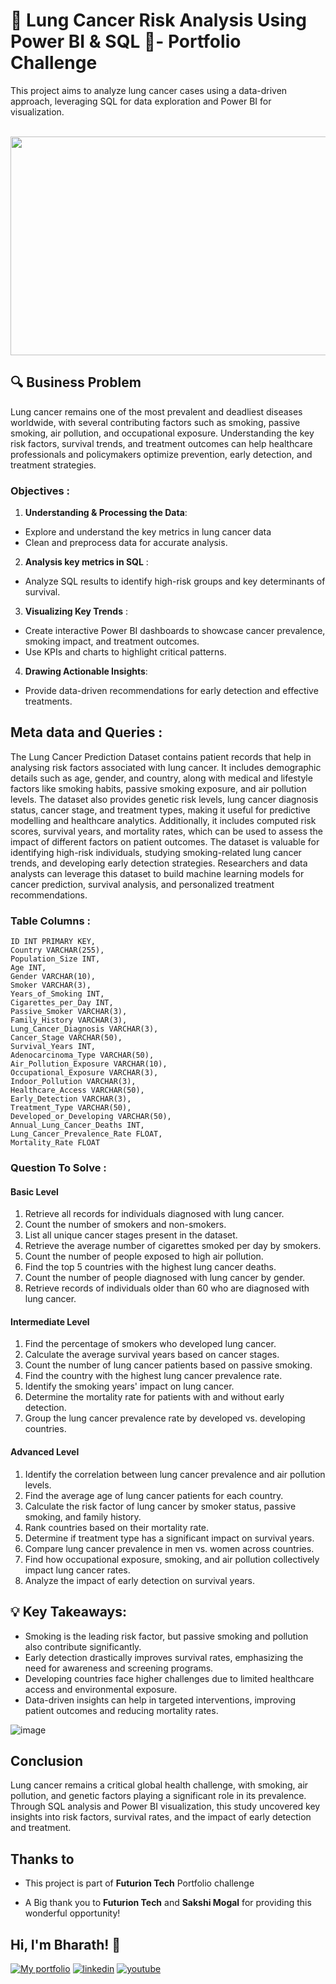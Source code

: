 # 🚨 Lung Cancer Risk Analysis Using Power BI & SQL 🚨- Portfolio Challenge
This project aims to analyze lung cancer cases using a data-driven approach, leveraging SQL for data exploration and Power BI for visualization.

<br>
<img src = "https://github.com/user-attachments/assets/bd94510b-2563-4509-8461-ee826609aeaa" width="600" height="350"/>




## 🔍 Business Problem
Lung cancer remains one of the most prevalent and deadliest diseases worldwide, with several contributing factors such as smoking, passive smoking, air pollution, and occupational exposure. Understanding the key risk factors, survival trends, and treatment outcomes can help healthcare professionals and policymakers optimize prevention, early detection, and treatment strategies.

### Objectives :

1. **Understanding & Processing the Data**: 
- Explore and understand the key metrics in lung cancer data 
- Clean and preprocess data for accurate analysis. 
2. **Analysis key metrics in SQL** : 
- Analyze SQL results to identify high-risk groups and key determinants of survival. 
3. **Visualizing Key Trends** : 
- Create interactive Power BI dashboards to showcase cancer prevalence, smoking impact, and treatment outcomes. 
- Use KPIs and charts to highlight critical patterns. 
4. **Drawing Actionable Insights**:
- Provide data-driven recommendations for early detection and effective treatments.

## Meta data and Queries :

<p> The Lung Cancer Prediction Dataset contains patient records that help in analysing risk factors associated with lung cancer. 
It includes demographic details such as age, gender, and country, along with medical and lifestyle factors like smoking habits, passive smoking exposure, and air pollution levels. 
The dataset also provides genetic risk levels, lung cancer diagnosis status, cancer stage, and treatment types, making it useful for predictive modelling and healthcare analytics. 
Additionally, it includes computed risk scores, survival years, and mortality rates, which can be used to assess the impact of different factors on patient outcomes. 
The dataset is valuable for identifying high-risk individuals, studying smoking-related lung cancer trends, and developing early detection strategies. 
Researchers and data analysts can leverage this dataset to build machine learning models for cancer prediction, survival analysis, and personalized treatment recommendations.</p>

### Table Columns :

    ID INT PRIMARY KEY,
    Country VARCHAR(255),
    Population_Size INT,
    Age INT,
    Gender VARCHAR(10),
    Smoker VARCHAR(3),
    Years_of_Smoking INT,
    Cigarettes_per_Day INT,
    Passive_Smoker VARCHAR(3),
    Family_History VARCHAR(3),
    Lung_Cancer_Diagnosis VARCHAR(3),
    Cancer_Stage VARCHAR(50),
    Survival_Years INT,
    Adenocarcinoma_Type VARCHAR(50),
    Air_Pollution_Exposure VARCHAR(10),
    Occupational_Exposure VARCHAR(3),
    Indoor_Pollution VARCHAR(3),
    Healthcare_Access VARCHAR(50),
    Early_Detection VARCHAR(3),
    Treatment_Type VARCHAR(50),
    Developed_or_Developing VARCHAR(50),
    Annual_Lung_Cancer_Deaths INT,
    Lung_Cancer_Prevalence_Rate FLOAT,
    Mortality_Rate FLOAT


### Question To Solve : 

#### Basic Level
1. Retrieve all records for individuals diagnosed with lung cancer.
2. Count the number of smokers and non-smokers.
3. List all unique cancer stages present in the dataset.
4. Retrieve the average number of cigarettes smoked per day by smokers.
5. Count the number of people exposed to high air pollution.
6. Find the top 5 countries with the highest lung cancer deaths.
7. Count the number of people diagnosed with lung cancer by gender.
8. Retrieve records of individuals older than 60 who are diagnosed with lung cancer.

#### Intermediate Level
1. Find the percentage of smokers who developed lung cancer.
2. Calculate the average survival years based on cancer stages.
3. Count the number of lung cancer patients based on passive smoking.
4. Find the country with the highest lung cancer prevalence rate.
5. Identify the smoking years' impact on lung cancer.
6. Determine the mortality rate for patients with and without early detection.
7. Group the lung cancer prevalence rate by developed vs. developing countries.

#### Advanced Level
1. Identify the correlation between lung cancer prevalence and air pollution levels.
2. Find the average age of lung cancer patients for each country.
3. Calculate the risk factor of lung cancer by smoker status, passive smoking, and family history.
4. Rank countries based on their mortality rate.
5. Determine if treatment type has a significant impact on survival years.
6. Compare lung cancer prevalence in men vs. women across countries.
7. Find how occupational exposure, smoking, and air pollution collectively impact lung cancer rates.
8. Analyze the impact of early detection on survival years.

##  💡 Key Takeaways:
- Smoking is the leading risk factor, but passive smoking and pollution also contribute significantly.
- Early detection drastically improves survival rates, emphasizing the need for awareness and screening programs.
- Developing countries face higher challenges due to limited healthcare access and environmental exposure.
- Data-driven insights can help in targeted interventions, improving patient outcomes and reducing mortality rates.

![image](https://github.com/user-attachments/assets/9b1e8005-9f6d-4d82-9654-4e568a33e3cd)

## Conclusion
Lung cancer remains a critical global health challenge, with smoking, air pollution, and genetic factors playing a significant role in its prevalence. 
Through SQL analysis and Power BI visualization, this study uncovered key insights into risk factors, survival rates, and the impact of early detection and treatment.


## **Thanks to**

- This project is part of **Futurion Tech** Portfolio challenge

- A Big thank you to **Futurion Tech** and **Sakshi Mogal** for providing this wonderful opportunity! 

## Hi, I'm Bharath! 👋

[![My portfolio](https://img.shields.io/badge/my_portfolio-000?style=for-the-badge&logo=ko-fi&logoColor=white)](https://codebasics.io/portfolio/Amaresam-Sai-Bharath-Chand)
[![linkedin](https://img.shields.io/badge/linkedin-0A66C2?style=for-the-badge&logo=linkedin&logoColor=white)](https://github.com/bharath-amaresam/bharath-amaresam/blob/main/www.linkedin.com/in/amaresam-sai-bharath-chand-47ba50168)
[![youtube](https://img.shields.io/badge/youtube-1DA1F2?style=for-the-badge&logo=youtube&logoColor=red)](https://youtu.be/ZkzLYNFPqwk)








